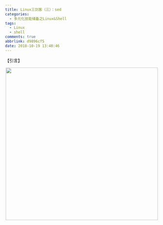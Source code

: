 ```yaml
---
title: Linux三剑客（三）：sed
categories:
  - 多元化技能储备之Linux&Shell
tags:
  - Linux
  - shell
comments: true
abbrlink: d9896cf5
date: 2018-10-19 13:48:46
---
```

【引言】
<div align=center><img src="/img/2018/2018-10-20-03.jpg" width="500"/></div>
<!-- more -->

